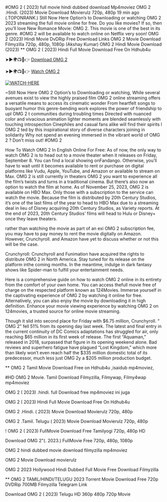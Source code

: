 #OMG 2 ( 2023) full movie hindi dubbed download Mp4moviez
OMG 2 .Hindi. (2023) Movie Download Movierulz 720p, 480p 19 min ago (.TOPONRANK.) Still Now Here Option’s to Downloading or watching OMG 2 2023 streaming the full movie online for free. Do you like movies? If so, then you’ll love New Romance Movie: OMG 2. This movie is one of the best in its genre. #OMG 2 will be available to watch online on Netflix very soon! OMG 2 (2023) Hindi Movie DvDRip Free Download Links OMG 2 Movie Download Filmyzilla 720p, 480p, 1080p (Akshay Kumar) OMG 2 Hindi Movie Download (2023) ** OMG 2 ( 2023) Hindi Full Movie Download Free On Hdhub4u

➤►🌍📺📱👉 [Download OMG 2](https://filmydub.mom/movie/888710?ref=gt)

➤►🌍📺📱👉 [Watch OMG 2](https://filmydub.mom/movie/888710?ref=gt)

[![WATCH-HERE](https://camo.githubusercontent.com/7f6f88830ea72d49540cad466f7218e4623560163f263a8577ac8297d75fe095/68747470733a2f2f7777772e746563686d65686f772e636f6d2f77702d636f6e74656e742f75706c6f6164732f323032342f30332f72676273727465672e676966)](https://filmydub.mom/movie/888710?ref=gt)

~Still Now Here OMG 2 Option’s to Downloading or watching, While several avenues exist to view the highly praised film OMG 2 online streaming offers a versatile means to access its cinematic wonder From heartfelt songs to buoyant humor this genre-bending work explores the power of friendship to upl OMG 2 t communities during troubling times Directed with nuanced color and vivacious animation lighter moments are blended seamlessly with touching introspection Cinephiles and casual fans alike will find their spirits l OMG 2 ted by this inspirational story of diverse characters joining in solidarity Why not spend an evening immersed in the vibrant world of OMG 2 ? Don't miss out! #OMG 2



How To Watch OMG 2 In English Online For Free: As of now, the only way to watch OMG 2 is to head out to a movie theater when it releases on Friday, September 8. You can find a local showing onFandango. Otherwise, you’ll have to wait until it becomes available to rent or purchase on digital platforms like Vudu, Apple, YouTube, and Amazon or available to stream on Max. OMG 2 is still currently in theaters OMG 2 you want to experience all the film’s twists and turns in a traditional cinema. But there’s also now an option to watch the film at home. As of November 25, 2023, OMG 2 is available on HBO Max. Only those with a subscription to the service can watch the movie. Because the film is distributed by 20th Century Studios, it’s one of the last films of the year to head to HBO Max due to a streaming deal in lieu of Disney acquiring 20th Century Studios, as Variety reports. At the end of 2023, 20th Century Studios’ films will head to Hulu or Disney+ once they leave theaters.

rather than watching the movie as part of an exi OMG 2 subscription fee, you may have to pay money to rent the movie digitally on Amazon. However, Crunchyroll. and Amazon have yet to discuss whether or not this will be the case.

Crunchyroll: Crunchyroll and Funimation have acquired the rights to distribute OMG 2 in North America. Stay tuned for its release on the platform inthe coming months. In the meantime, indulge in dark fantasy shows like Spider-man to fulfill your entertainment needs.

Here is a comprehensive guide on how to watch OMG 2 online in its entirety from the comfort of your own home. You can access thefull movie free of charge on the respected platform known as 124Movies. Immerse yourself in the captivating experience of OMG 2 by watching it online for free. Alternatively, you can also enjoy the movie by downloading it in high definition. Enhance your movie viewing experience by watching OMG 2 on 124movies, a trusted source for online movie streaming.

Though it slid into second place for Friday with $6.75 million, Crunchyroll. “ OMG 2” fell 51% from its opening day last week. The latest and final entry in the current continuity of DC Comics adaptations has struggled for air, only reaching $65 million in its first week of release. The first “Aquaman,” released in 2018, surpassed that figure in its opening weekend alone. Bad reviews and superhero fatigue have plagued “Lost Kingdom,” which more than likely won’t even reach half the $335 million domestic total of its predecessor, much less just OMG 2y a $205 million production budget.


** OMG 2 Tamil Movie Download Free on Hdhub4u ,isaidub mp4moviez,


#HD OMG 2 Movie. Tamil Download Filmyzilla, Filmywap, Filmy4wap mp4moviez


OMG 2 ( 2023) .hindi. full Download free mp4moviez ini juga


OMG 2 ( 2023) Hindi Full Movie Download Free On Hdhub4u


OMG 2 .Hindi. ( 2023) Movie Download Movierulz 720p, 480p


OMG 2 .Tamil. Telugu ( 2023) Movie Download Movierulz 720p, 480p



! OMG 2 ( 2023) FullMovie Download Free Tamilyogi 720p, 480p HD


Download OMG 2"(. 2023.) FullMovie Free 720p, 480p, 1080p


OMG 2 hindi dubbed movie download filmyzilla mp4moviez


OMG 2 Movie Download movierulz


OMG 2 2023 Hollywood Hindi Dubbed Full Movie Free Download Filmyzilla


** OMG 2 TAMIL/HINDI/TELUGU 2023 Torrent Movie Download Free 720p DVDRip 700MB Filmyzilla Telegram Link


Download OMG 2 ( 2023) Telugu HD 360p 480p 720p Movie
